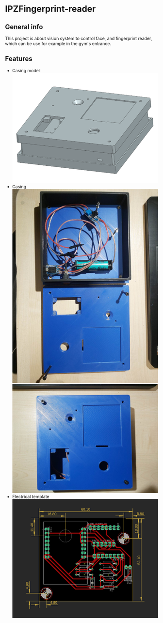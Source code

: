 # IPZFingerprint-reader

## General info
This project is about vision system to control face, and fingerprint reader, which can be use for example in the gym's entrance.

## Features
* Casing model
![Model](Casingassemblyversion2-1.png)
* Casing
![Model](Casing-inside.jpg)
![Model](Casing-outside.jpg)
* Electrical template
![Model2](Electricaltemplate.png)
